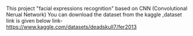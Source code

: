 This project "facial expressions recognition" based on CNN (Convolutional Nerual Network)
You can download the dataset from the kaggle ,dataset link is given below
link- https://www.kaggle.com/datasets/deadskull7/fer2013
